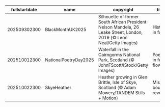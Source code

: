 |fullstartdate|name|copyright|title|image|
|--|--|--|--|--|
202509302300|BlackMonthUK2025|Silhouette of former South African President Nelson Mandela, 26 Leake Street, London, 2019 (© Leon Neal/Getty Images)|History in focus|![](/en-GB/2025/10/202509302300BlackMonthUK2025.jpg)|
202510012300|NationalPoetryDay2025|Waterfall in the Cairngorms National Park, Scotland (© JohnFScott/iStock/Getty Images)|Poetry in full flow|![](/en-GB/2025/10/202510012300NationalPoetryDay2025.jpg)|
202510022300|SkyeHeather|Heather growing in Glen Brittle, Isle of Skye, Scotland (© Adam Mowery/TANDEM Stills + Motion)|Mist-bound reveries|![](/en-GB/2025/10/202510022300SkyeHeather.jpg)|
